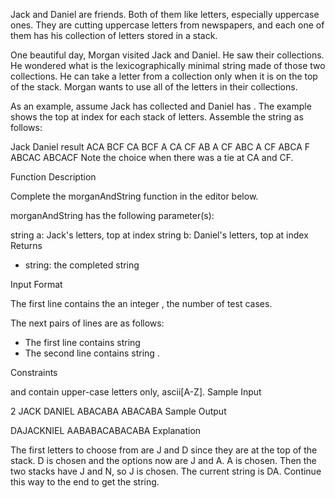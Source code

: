 Jack and Daniel are friends. Both of them like letters, especially uppercase ones.
They are cutting uppercase letters from newspapers, and each one of them has his collection of letters stored in a stack.

One beautiful day, Morgan visited Jack and Daniel. He saw their collections. He wondered what is the lexicographically minimal string made of those two collections. He can take a letter from a collection only when it is on the top of the stack. Morgan wants to use all of the letters in their collections.

As an example, assume Jack has collected  and Daniel has . The example shows the top at index  for each stack of letters. Assemble the string as follows:

Jack	Daniel	result
ACA	BCF
CA	BCF	A
CA	CF	AB
A	CF	ABC
A	CF	ABCA
    	F	ABCAC
    		ABCACF
Note the choice when there was a tie at CA and CF.

Function Description

Complete the morganAndString function in the editor below.

morganAndString has the following parameter(s):

string a: Jack's letters, top at index 
string b: Daniel's letters, top at index 
Returns
- string: the completed string

Input Format

The first line contains the an integer , the number of test cases.

The next  pairs of lines are as follows:
- The first line contains string 
- The second line contains string .

Constraints

 and  contain upper-case letters only, ascii[A-Z].
Sample Input

2
JACK
DANIEL
ABACABA
ABACABA
Sample Output

DAJACKNIEL
AABABACABACABA
Explanation

The first letters to choose from are J and D since they are at the top of the stack. D is chosen and the options now are J and A. A is chosen. Then the two stacks have J and N, so J is chosen. The current string is DA. Continue this way to the end to get the string.
